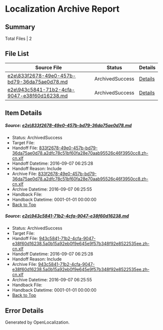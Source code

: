 # <a name='report-top'></a> Localization Archive Report

## Summary
 Total Files | 2

## File List
 Source File | Status | Details 
 ----------- | ------ | ------- 
 [e2e\833f2678-49e0-457b-bd79-36da75ae0d78.md](https://github.com/OpenLocalizationTestOrg/ol-test0/blob/b9a02305eccbf24373378335432186b54bad0405/e2e/833f2678-49e0-457b-bd79-36da75ae0d78.md) | ArchivedSuccess | [Details](#25dcff312d7312a6de91b952a23d8b45d43626774)
 [e2e\943c5841-71b2-4cfa-9047-e38f60d16238.md](https://github.com/OpenLocalizationTestOrg/ol-test0/blob/b9a02305eccbf24373378335432186b54bad0405/e2e/943c5841-71b2-4cfa-9047-e38f60d16238.md) | ArchivedSuccess | [Details](#473c06f67527cf7ecd7fc3cbcb6c1068b80e4e6e6)

## Item Details
##### <a name='25dcff312d7312a6de91b952a23d8b45d43626774'></a> Source: [e2e\833f2678-49e0-457b-bd79-36da75ae0d78.md](https://github.com/OpenLocalizationTestOrg/ol-test0/blob/b9a02305eccbf24373378335432186b54bad0405/e2e/833f2678-49e0-457b-bd79-36da75ae0d78.md)
* Status: ArchivedSuccess
* Target File: 
* Handoff File: [833f2678-49e0-457b-bd79-36da75ae0d78.a2dfc78c51bf60fa28e70aab95526c46f3950cc8.zh-cn.xlf](https://github.com/OpenLocalizationTestOrg/ol-test0-handoff/blob/b243666012835f55122fd31d4ee781d3269e4dec/ol-handoff/OpenLocalizationTestOrg/ol-test0-zhcn/ci/833f2678-49e0-457b-bd79-36da75ae0d78.a2dfc78c51bf60fa28e70aab95526c46f3950cc8.zh-cn.xlf)
* Handoff Datetime: 2016-09-07 06:25:28
* Handoff Reason: Include
* Archive File: [833f2678-49e0-457b-bd79-36da75ae0d78.a2dfc78c51bf60fa28e70aab95526c46f3950cc8.zh-cn.xlf](https://github.com/OpenLocalizationTestOrg/ol-test0-handoff/blob/abc03b7b547341443483bf93e800785904fe1ca2/ol-archive/OpenLocalizationTestOrg/ol-test0-zhcn/ci/833f2678-49e0-457b-bd79-36da75ae0d78.a2dfc78c51bf60fa28e70aab95526c46f3950cc8.zh-cn.xlf)
* Archive Datetime: 2016-09-07 06:25:55
* Handback File: 
* Handback Datetime: 0001-01-01 00:00:00
* [Back to Top](#report-top)

##### <a name='473c06f67527cf7ecd7fc3cbcb6c1068b80e4e6e6'></a> Source: [e2e\943c5841-71b2-4cfa-9047-e38f60d16238.md](https://github.com/OpenLocalizationTestOrg/ol-test0/blob/b9a02305eccbf24373378335432186b54bad0405/e2e/943c5841-71b2-4cfa-9047-e38f60d16238.md)
* Status: ArchivedSuccess
* Target File: 
* Handoff File: [943c5841-71b2-4cfa-9047-e38f60d16238.5a0b15a92eb0f9e645e9f57b348f92e8522535ee.zh-cn.xlf](https://github.com/OpenLocalizationTestOrg/ol-test0-handoff/blob/b243666012835f55122fd31d4ee781d3269e4dec/ol-handoff/OpenLocalizationTestOrg/ol-test0-zhcn/ci/943c5841-71b2-4cfa-9047-e38f60d16238.5a0b15a92eb0f9e645e9f57b348f92e8522535ee.zh-cn.xlf)
* Handoff Datetime: 2016-09-07 06:25:28
* Handoff Reason: Include
* Archive File: [943c5841-71b2-4cfa-9047-e38f60d16238.5a0b15a92eb0f9e645e9f57b348f92e8522535ee.zh-cn.xlf](https://github.com/OpenLocalizationTestOrg/ol-test0-handoff/blob/abc03b7b547341443483bf93e800785904fe1ca2/ol-archive/OpenLocalizationTestOrg/ol-test0-zhcn/ci/943c5841-71b2-4cfa-9047-e38f60d16238.5a0b15a92eb0f9e645e9f57b348f92e8522535ee.zh-cn.xlf)
* Archive Datetime: 2016-09-07 06:25:55
* Handback File: 
* Handback Datetime: 0001-01-01 00:00:00
* [Back to Top](#report-top)


## Error Details

Generated by OpenLocalization.
